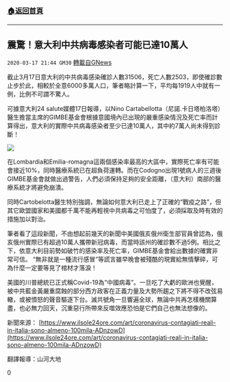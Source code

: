 ###  [:house:返回首頁](https://github.com/ourhimalayas/txt)
---

## 震驚！意大利中共病毒感染者可能已達10萬人
`2020-03-17 21:44 GM30` [轉載自GNews](https://gnews.org/zh-hant/143726/)

截止3月17日意大利的中共病毒感染確診人數31506，死亡人數2503，即使確診數止步於此，相較於全意6000多萬人口，筆者略計算一下，平均每1919人中就有一例，比例不可謂不驚人。

可據意大利24 salute媒體17日報導，以Nino Cartabellotta（尼諾.卡日塔柏洛塔）醫生擔當主席的GIMBE基金會根據意國境內已出現的嚴重感染情況及死亡率而計算得出，意大利的實際中共病毒感染者至少已達10萬人，其中約7萬人尚未得到診斷！

![](https://s3-ap-northeast-1.amazonaws.com/news.guo.offload.media/wp-content/uploads/2020/03/17213904/IMG_1457.jpg)

在Lombardia和Emilia-romagna這兩個感染率最高的大區中，實際死亡率有可能會接近10%，同時醫療系統已在超負荷運轉。而在Codogno出現1號病人的三週後GIMBE基金會就做出過警告，人們必須保持足夠的安全距離，（意大利）南部的醫療系統才將避免崩潰。

同時Cartobelotta醫生特別強調，無論如何意大利已走上了正確的“戰疫之路”，但其它歐盟國家和美國都千萬不能再輕視中共病毒之可怕度了，必須採取及時有效的措施加以對治。

筆者看了這段新聞，不由想起前幾天的新聞中美國俄亥俄州衛生部官員曾認為，俄亥俄州實際已有超過10萬人攜帶新冠病毒，而當時該州的確診數不過5例。相比之下，依意大利目前勢如破竹的感染率及死亡率，GIMBE基金會給出數據的確實非常可信。 “無非就是一種流行感冒”等謊言雖早晚會被殘酷的現實給無情擊碎，可為什麼一定要等見了棺材才落淚！

美國的川普總統已正式稱Covid-19為“中國病毒”。一旦吃了大虧的歐洲也覺醒，被中共藍金黃嚴重腐蝕的部分西方政客在正義力量及大勢所趨之下將不得不改弦易轍，或被憤怒的聲音驅逐下台。滅共號角一旦響遍全球，無論中共再怎樣機關算盡，也必無力回天，沉重惡行所帶來反噬效應恐怕是它們自己也無法想像的。

新聞來源： [https://www.ilsole24ore.com/art/coronavirus-contagiati-reali-in-italia-sono-almeno-100mila-ADnzowD](https://www.ilsole24ore.com/art/coronavirus-contagiati-reali-in-italia-sono-almeno-100mila-ADnzowD)

翻譯報導：山河大地

0
